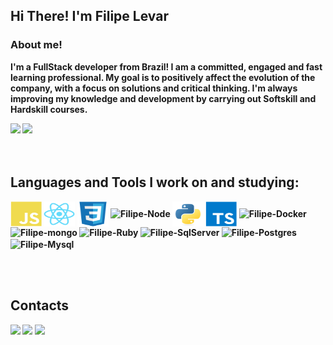  <h2> Hi There! I'm Filipe Levar </h2>
<div>
    <a href="https://github.com/Filipelevar"></a>
    <h3>
    About me!
</h3>

<p><b>I'm a FullStack developer from Brazil! I am a committed, engaged and fast learning professional. My goal is to positively affect the
evolution of the company, with a focus on solutions and critical thinking. I'm always improving my
knowledge and development by carrying out Softskill and Hardskill courses.<b></p>
</div>

<div align="left">
 <a href="https://github.com/Filipelevar"></a>
   <img  height="180em" src="https://github-readme-stats.vercel.app/api?username=Filipelevar&show_icons=true&theme=dracula" />
   <img  height="180em" src="https://github-readme-stats.vercel.app/api/top-langs/?username=Filipelevar&layout=compact&theme=dracula" />
   
   
<div style="display: inline_block"> <br><br>

  ## Languages and Tools I work on and studying: 
  <img align="center" alt="Filipe-Js" height="40" width="50" src="https://raw.githubusercontent.com/devicons/devicon/master/icons/javascript/javascript-plain.svg">
  <img align="center" alt="Filipe-React" height="40" width="50" src="https://raw.githubusercontent.com/devicons/devicon/master/icons/react/react-original.svg">
  <img align="center" alt="Filipe-CSS" height="40" width="50" src="https://raw.githubusercontent.com/devicons/devicon/master/icons/css3/css3-original.svg">
  <img align="center" alt="Filipe-Node" height="40" width="50" src="https://cdn.jsdelivr.net/gh/devicons/devicon/icons/nodejs/nodejs-original.svg" />
  <img align="center" alt="Filipe-python" height="40" width="50" src="https://raw.githubusercontent.com/devicons/devicon/master/icons/python/python-original.svg">
  <img align="center" alt="Filipe-Ts" height="40" width="50" src="https://raw.githubusercontent.com/devicons/devicon/master/icons/typescript/typescript-plain.svg">
  <img align="center" alt="Filipe-Docker" height="40" width="50" src="https://cdn.jsdelivr.net/gh/devicons/devicon/icons/docker/docker-plain-wordmark.svg">
 <img align="center" alt="Filipe-mongo" height="40" width="50" src="https://cdn.jsdelivr.net/gh/devicons/devicon/icons/mongodb/mongodb-plain-wordmark.svg">
 <img align="center" alt="Filipe-Ruby" height="50" width="60" src="https://cdn.jsdelivr.net/gh/devicons/devicon/icons/ruby/ruby-original-wordmark.svg" />
<img align="center" alt="Filipe-SqlServer" height="50" width="60" src="https://cdn.jsdelivr.net/gh/devicons/devicon/icons/microsoftsqlserver/microsoftsqlserver-plain-wordmark.svg" />
 <img align="center" alt="Filipe-Postgres" height="50" width="60" src="https://cdn.jsdelivr.net/gh/devicons/devicon/icons/postgresql/postgresql-plain-wordmark.svg" />
<img align="center" alt="Filipe-Mysql" height="50" width="60" src="https://cdn.jsdelivr.net/gh/devicons/devicon/icons/mysql/mysql-original-wordmark.svg" />


</div>
  
  <br><br>
 
 ## Contacts
<div> 
  <a href="https://www.linkedin.com/in/filipe-levar-5205bb24b/" target="_blank"><img src="https://img.shields.io/badge/-LinkedIn-%230077B5?style=for-the-badge&logo=linkedin&logoColor=white" target="_blank"></a>
   <a href = "mailto:filipelevar@icloud.com"><img src="https://img.shields.io/badge/-Gmail-%23333?style=for-the-badge&logo=gmail&logoColor=white" target="_blank"></a>
  <a href="https://instagram.com/filipe_c_levar/" target="_blank"><img src="https://img.shields.io/badge/-Instagram-%23E4405F?style=for-the-badge&logo=instagram&logoColor=white" target="_blank"></a>

 
  
</div>


